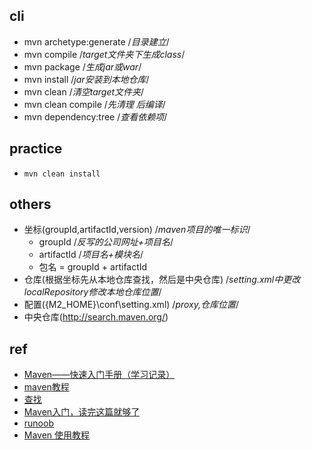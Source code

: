 

## cli

+ mvn archetype:generate /*目录建立*/
+ mvn compile /*target文件夹下生成class*/
+ mvn package /*生成jar或war*/
+ mvn install /*jar安装到本地仓库*/
+ mvn clean /*清空target文件夹*/
+ mvn clean compile /*先清理 后编译*/
+ mvn dependency:tree /*查看依赖项*/

## practice
+ `mvn clean install`

## others

+ 坐标(groupId,artifactId,version)   /*maven项目的唯一标识*/
    - groupId /*反写的公司网址+项目名*/
    - artifactId /*项目名+模块名*/
    - 包名 = groupId + artifactId
+ 仓库(根据坐标先从本地仓库查找，然后是中央仓库) /*setting.xml中更改localRepository修改本地仓库位置*/
+ 配置({M2_HOME}\conf\setting.xml) /*proxy,仓库位置*/
+ 中央仓库(http://search.maven.org/)

## ref
+ [Maven——快速入门手册（学习记录）](http://www.cnblogs.com/qbzf-Blog/p/6539161.html)
+ [maven教程](http://www.yiibai.com/maven/)
+ [查找](https://mvnrepository.com/)
+ [Maven入门，读完这篇就够了](https://www.jianshu.com/p/41d07cf95482)
+ [runoob](http://www.runoob.com/maven/maven-tutorial.html)
+ [Maven 使用教程](https://www.jianshu.com/p/1eff16f60297)
